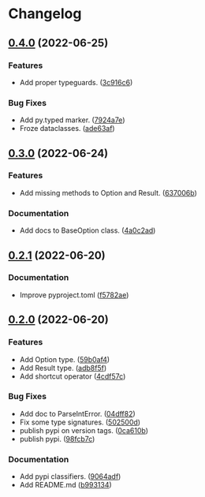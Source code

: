 # Changelog

## [0.4.0](https://github.com/pawelrubin/rustshed/compare/v0.3.0...v0.4.0) (2022-06-25)


### Features

* Add proper typeguards. ([3c916c6](https://github.com/pawelrubin/rustshed/commit/3c916c63e25e935eee48d44ab38351f635dd5031))


### Bug Fixes

* Add py.typed marker. ([7924a7e](https://github.com/pawelrubin/rustshed/commit/7924a7e90ea3ad730288e37a4505e937d2010246))
* Froze dataclasses. ([ade63af](https://github.com/pawelrubin/rustshed/commit/ade63af39ca12abc9fa8264555677ba3b334bb9e))

## [0.3.0](https://github.com/pawelrubin/rustshed/compare/v0.2.1...v0.3.0) (2022-06-24)


### Features

* Add missing methods to Option and Result. ([637006b](https://github.com/pawelrubin/rustshed/commit/637006b70fd659927093d95083d3472f2bb7a089))


### Documentation

* Add docs to BaseOption class. ([4a0c2ad](https://github.com/pawelrubin/rustshed/commit/4a0c2ad99cc3d4126625aa8e443d6483ac42b091))

## [0.2.1](https://github.com/pawelrubin/rustshed/compare/v0.2.0...v0.2.1) (2022-06-20)


### Documentation

* Improve pyproject.toml ([f5782ae](https://github.com/pawelrubin/rustshed/commit/f5782aeb82c2fe4e7658b52592bd7273712cd0da))

## [0.2.0](https://github.com/pawelrubin/rustshed/compare/v0.1.3...v0.2.0) (2022-06-20)


### Features

* Add Option type. ([59b0af4](https://github.com/pawelrubin/rustshed/commit/59b0af42e865e9cd56a6a4c3d3014ffb0cf009a1))
* Add Result type. ([adb8f5f](https://github.com/pawelrubin/rustshed/commit/adb8f5f6f71aaa90a5946f90c02994050b57322c))
* Add shortcut operator ([4cdf57c](https://github.com/pawelrubin/rustshed/commit/4cdf57cf959637fe68203f8a0116270870e03219))


### Bug Fixes

* Add doc to ParseIntError. ([04dff82](https://github.com/pawelrubin/rustshed/commit/04dff829dfa3397c5d6cdc1628e0bf1a6dce7c79))
* Fix some type signatures. ([502500d](https://github.com/pawelrubin/rustshed/commit/502500d8e172829db4b96d2312088b3aa8c25aef))
* publish pypi on version tags. ([0ca610b](https://github.com/pawelrubin/rustshed/commit/0ca610b2a7913dbbfd36830422e08b07117df5ae))
* publish pypi. ([98fcb7c](https://github.com/pawelrubin/rustshed/commit/98fcb7c02699be3e50406a9f059cd32dcc161723))


### Documentation

* Add pypi classifiers. ([9064adf](https://github.com/pawelrubin/rustshed/commit/9064adfc4e530af2588fb4de2083a4981a4a1508))
* Add README.md ([b993134](https://github.com/pawelrubin/rustshed/commit/b9931341520e6d9cf7817b428db68de37ae8e9d1))
